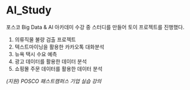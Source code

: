# AI_Study
 
포스코 Big Data & AI 아카데미 수강 중 스터디를 만들어 토이 프로젝트를 진행했다.  
1. 의류직물 불량 검출 프로젝트
2. 텍스트마이닝을 활용한 카카오톡 대화분석
3. 뉴욕 택시 수요 예측
4. 광고 데이터를 활용한 데이터 분석
5. 쇼핑몰 주문 데이터를 활용한 데이터 분석

*(지원) POSCO 패스트캠퍼스 기업 실습 강의*
